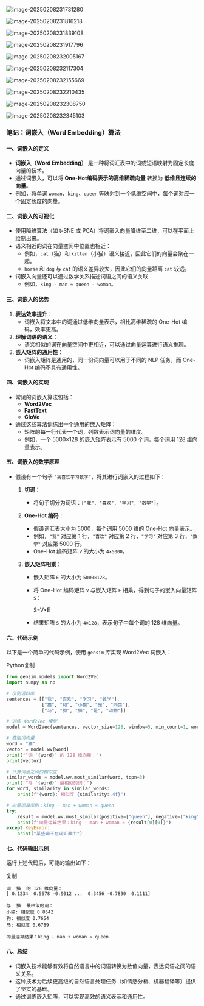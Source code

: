 ![image-20250208231731280](./assets/image-20250208231731280.png)

![image-20250208231816218](./assets/image-20250208231816218.png)

![image-20250208231839108](./assets/image-20250208231839108.png)

![image-20250208231917796](./assets/image-20250208231917796.png)

![image-20250208232005167](./assets/image-20250208232005167.png)

![image-20250208232117304](./assets/image-20250208232117304.png)

![image-20250208232155669](./assets/image-20250208232155669.png)

![image-20250208232210435](./assets/image-20250208232210435.png)

![image-20250208232308750](./assets/image-20250208232308750.png)

![image-20250208232345103](./assets/image-20250208232345103.png)

### 笔记：词嵌入（Word Embedding）算法

#### 一、词嵌入的定义

- **词嵌入（Word Embedding）** 是一种将词汇表中的词或短语映射为固定长度向量的技术。
- 通过词嵌入，可以将 **One-Hot编码表示的高维稀疏向量** 转换为 **低维且连续的向量**。
- 例如，将单词 `woman`、`king`、`queen` 等映射到一个低维空间中，每个词对应一个固定长度的向量。

#### 二、词嵌入的可视化

- 使用降维算法（如 t-SNE 或 PCA）将词嵌入向量降维至二维，可以在平面上绘制出来。
- 语义相近的词在向量空间中位置也相近：
  - 例如，`cat`（猫）和 `kitten`（小猫）语义接近，因此它们的向量会聚在一起。
  - `horse` 和 `dog` 与 `cat` 的语义差异较大，因此它们的向量距离 `cat` 较远。
- 词嵌入向量还可以通过数学关系描述词语之间的语义关联：
  - 例如，`king - man ≈ queen - woman`。

#### 三、词嵌入的优势

1. **表达效率提升**：
   - 词嵌入将文本中的词通过低维向量表示，相比高维稀疏的 One-Hot 编码，效率更高。
2. **理解词语的语义**：
   - 语义相似的词在向量空间中更相近，可以通过向量运算进行语义推理。
3. **嵌入矩阵的通用性**：
   - 词嵌入矩阵是通用的，同一份词向量可以用于不同的 NLP 任务，而 One-Hot 编码不具有通用性。

#### 四、词嵌入的实现

- 常见的词嵌入算法包括：
  - **Word2Vec**
  - **FastText**
  - **GloVe**
- 通过这些算法训练出一个通用的嵌入矩阵：
  - 矩阵的每一行代表一个词，列数表示词向量的维度。
  - 例如，一个 5000×128 的嵌入矩阵表示有 5000 个词，每个词用 128 维向量表示。

#### 五、词嵌入的数学原理

- 假设有一个句子 `"我喜欢学习数学"`，将其进行词嵌入的过程如下：

  1. **切词**：

     - 将句子切分为词语：`["我", "喜欢", "学习", "数学"]`。

  2. **One-Hot 编码**：

     - 假设词汇表大小为 5000，每个词用 5000 维的 One-Hot 向量表示。
     - 例如，`"我"` 对应第 1 行，`"喜欢"` 对应第 2 行，`"学习"` 对应第 3 行，`"数学"` 对应第 5000 行。
     - One-Hot 编码矩阵 `V` 的大小为 `4×5000`。

  3. **嵌入矩阵相乘**：

     - 嵌入矩阵 `E` 的大小为 `5000×128`。

     - 将 One-Hot 编码矩阵 `V` 与嵌入矩阵 `E` 相乘，得到句子的嵌入向量矩阵 `S`：

       S=V×E

     - 结果矩阵 `S` 的大小为 `4×128`，表示句子中每个词的 128 维向量。

#### 六、代码示例

以下是一个简单的代码示例，使用 `gensim` 库实现 Word2Vec 词嵌入：

Python复制

```python
from gensim.models import Word2Vec
import numpy as np

# 示例语料库
sentences = [["我", "喜欢", "学习", "数学"], 
             ["猫", "和", "小猫", "是", "同类"], 
             ["马", "狗", "猫", "是", "动物"]]

# 训练 Word2Vec 模型
model = Word2Vec(sentences, vector_size=128, window=5, min_count=1, workers=4)

# 获取词向量
word = "猫"
vector = model.wv[word]
print(f"词 '{word}' 的 128 维向量：")
print(vector)

# 计算词语之间的相似度
similar_words = model.wv.most_similar(word, topn=3)
print(f"与 '{word}' 最相似的词：")
for word, similarity in similar_words:
    print(f"{word}: 相似度 {similarity:.4f}")

# 向量运算示例：king - man + woman ≈ queen
try:
    result = model.wv.most_similar(positive=["queen"], negative=["king", "woman"], topn=1)
    print(f"向量运算结果：king - man + woman ≈ {result[0][0]}")
except KeyError:
    print("某些词不在词汇表中")
```

#### 七、代码输出示例

运行上述代码后，可能的输出如下：

复制

```
词 '猫' 的 128 维向量：
[ 0.1234  0.5678 -0.9012 ...  0.3456 -0.7890  0.1111]

与 '猫' 最相似的词：
小猫: 相似度 0.8542
狗: 相似度 0.7654
马: 相似度 0.6789

向量运算结果：king - man + woman ≈ queen
```

#### 八、总结

- 词嵌入技术能够有效将自然语言中的词语转换为数值向量，表达词语之间的语义关系。
- 这种技术为后续更高级的自然语言处理任务（如情感分析、机器翻译等）提供了坚实的基础。
- 通过训练嵌入矩阵，可以实现高效的语义表示和通用性。

